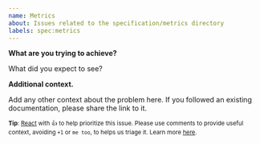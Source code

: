 ```yaml
---
name: Metrics
about: Issues related to the specification/metrics directory
labels: spec:metrics
---
```


**What are you trying to achieve?**

What did you expect to see?

**Additional context.**

Add any other context about the problem here. If you followed an existing documentation, please share the link to it.

<sub>**Tip**: [React](https://github.blog/news-insights/product-news/add-reactions-to-pull-requests-issues-and-comments/) with 👍 to help prioritize this issue. Please use comments to provide useful context, avoiding `+1` or `me too`, to helps us triage it. Learn more [here](https://opentelemetry.io/community/end-user/issue-participation/).</sub>
